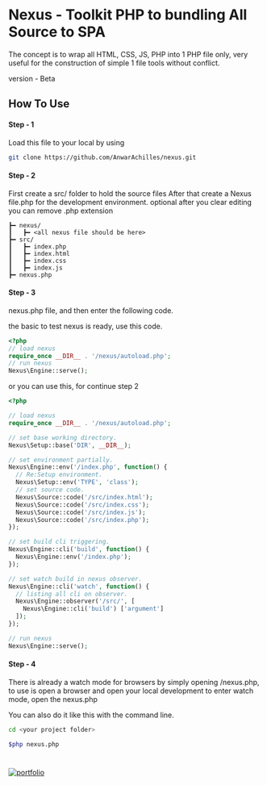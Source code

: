 
# Nexus - Toolkit PHP to bundling All Source to SPA

The concept is to wrap all HTML, CSS, JS, PHP into 1 PHP file only, very useful for the construction of simple 1 file tools without conflict.

version - Beta

## How To Use

#### Step - 1
Load this file to your local by using
```bash
git clone https://github.com/AnwarAchilles/nexus.git
```

#### Step - 2
First create a src/ folder to hold the source files
After that create a Nexus file.php for the development environment.
optional after you clear editing you can remove .php extension

```markup
┣━ nexus/
┃   ┣━ <all nexus file should be here>
┣━ src/
┃   ┣━ index.php
┃   ┣━ index.html
┃   ┣━ index.css
┃   ┣━ index.js
┣━ nexus.php

```

#### Step - 3

nexus.php file, and then enter the following code.

the basic to test nexus is ready, use this code.
```php
<?php
// load nexus
require_once __DIR__ . '/nexus/autoload.php';
// run nexus
Nexus\Engine::serve();
```

or you can use this, for continue step 2
```php
<?php

// load nexus
require_once __DIR__ . '/nexus/autoload.php';

// set base working directory.
Nexus\Setup::base('DIR', __DIR__);

// set environment partially.
Nexus\Engine::env('/index.php', function() {
  // Re:Setup environment.
  Nexus\Setup::env('TYPE', 'class');
  // set source code.
  Nexus\Source::code('/src/index.html');
  Nexus\Source::code('/src/index.css');
  Nexus\Source::code('/src/index.js');
  Nexus\Source::code('/src/index.php');
});

// set build cli triggering.
Nexus\Engine::cli('build', function() {
  Nexus\Engine::env('/index.php');
});

// set watch build in nexus observer.
Nexus\Engine::cli('watch', function() {
  // listing all cli on observer.
  Nexus\Engine::observer('/src/', [
    Nexus\Engine::cli('build') ['argument']
  ]);
});

// run nexus
Nexus\Engine::serve();
```

#### Step - 4

There is already a watch mode for browsers by simply opening <your project>/nexus.php,
to use is open a browser and open your local development to enter watch mode, open the nexus.php

You can also do it like this with the command line.
```bash
cd <your project folder>

$php nexus.php
```

#
[![portfolio](https://ik.imagekit.io/anwarachilles/devneet-powered.svg?updatedAt=1704715329026)]('#')